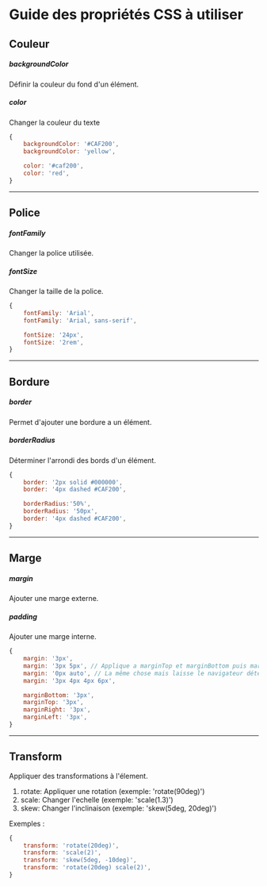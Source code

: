 # Guide des propriétés CSS à utiliser

## Couleur

##### backgroundColor

Définir la couleur du fond d'un élément.

##### color

Changer la couleur du texte

```javascript
{
    backgroundColor: '#CAF200',
    backgroundColor: 'yellow',

    color: '#caf200',
    color: 'red',
}
```

---

## Police

##### fontFamily

Changer la police utilisée.

##### fontSize

Changer la taille de la police.

```javascript
{
    fontFamily: 'Arial',
    fontFamily: 'Arial, sans-serif',

    fontSize: '24px',
    fontSize: '2rem',
}
```

---

## Bordure

##### border

Permet d'ajouter une bordure a un élément.

##### borderRadius

Déterminer l'arrondi des bords d'un élément.

```javascript
{
    border: '2px solid #000000',
    border: '4px dashed #CAF200',

    borderRadius:'50%',
    borderRadius: '50px',
    border: '4px dashed #CAF200',
}
```

---

## Marge

##### margin

Ajouter une marge externe.

##### padding

Ajouter une marge interne.

```javascript
{
    margin: '3px',
    margin: '3px 5px', // Applique a marginTop et marginBottom puis marginLeft et marginRight
    margin: '0px auto', // La même chose mais laisse le navigateur déterminer la taille pour marginLeft et Right
    margin: '3px 4px 4px 6px',

    marginBottom: '3px',
    marginTop: '3px',
    marginRight: '3px',
    marginLeft: '3px',
}
```

---

## Transform

Appliquer des transformations à l'élement.

1. rotate: Appliquer une rotation \(exemple: 'rotate\(90deg\)'\)
2. scale: Changer l'echelle \(exemple: 'scale\(1.3\)'\)
3. skew: Changer l'inclinaison \(exemple: 'skew\(5deg, 20deg\)'\)

Exemples :

```js
{
    transform: 'rotate(20deg)',
    transform: 'scale(2)',
    transform: 'skew(5deg, -10deg)',
    transform: 'rotate(20deg) scale(2)',
}
```



